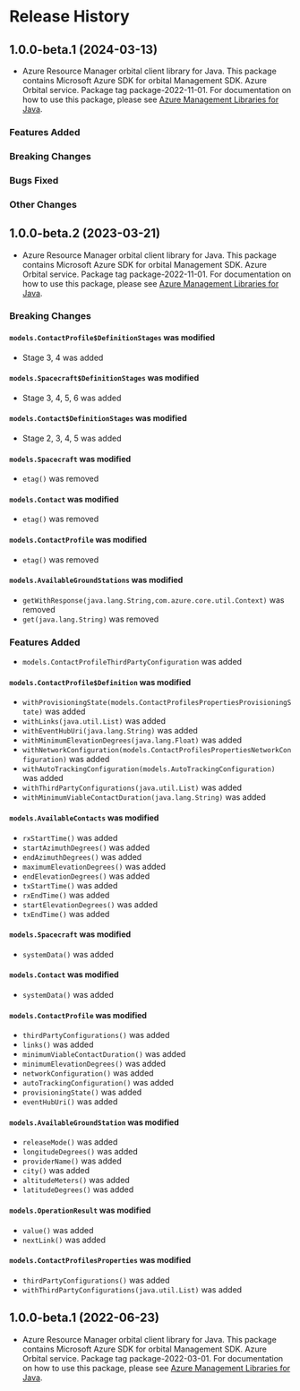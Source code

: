 # Release History

## 1.0.0-beta.1 (2024-03-13)

- Azure Resource Manager orbital client library for Java. This package contains Microsoft Azure SDK for orbital Management SDK. Azure Orbital service. Package tag package-2022-11-01. For documentation on how to use this package, please see [Azure Management Libraries for Java](https://aka.ms/azsdk/java/mgmt).

### Features Added

### Breaking Changes

### Bugs Fixed

### Other Changes

## 1.0.0-beta.2 (2023-03-21)

- Azure Resource Manager orbital client library for Java. This package contains Microsoft Azure SDK for orbital Management SDK. Azure Orbital service. Package tag package-2022-11-01. For documentation on how to use this package, please see [Azure Management Libraries for Java](https://aka.ms/azsdk/java/mgmt).

### Breaking Changes

#### `models.ContactProfile$DefinitionStages` was modified

* Stage 3, 4 was added

#### `models.Spacecraft$DefinitionStages` was modified

* Stage 3, 4, 5, 6 was added

#### `models.Contact$DefinitionStages` was modified

* Stage 2, 3, 4, 5 was added

#### `models.Spacecraft` was modified

* `etag()` was removed

#### `models.Contact` was modified

* `etag()` was removed

#### `models.ContactProfile` was modified

* `etag()` was removed

#### `models.AvailableGroundStations` was modified

* `getWithResponse(java.lang.String,com.azure.core.util.Context)` was removed
* `get(java.lang.String)` was removed

### Features Added

* `models.ContactProfileThirdPartyConfiguration` was added

#### `models.ContactProfile$Definition` was modified

* `withProvisioningState(models.ContactProfilesPropertiesProvisioningState)` was added
* `withLinks(java.util.List)` was added
* `withEventHubUri(java.lang.String)` was added
* `withMinimumElevationDegrees(java.lang.Float)` was added
* `withNetworkConfiguration(models.ContactProfilesPropertiesNetworkConfiguration)` was added
* `withAutoTrackingConfiguration(models.AutoTrackingConfiguration)` was added
* `withThirdPartyConfigurations(java.util.List)` was added
* `withMinimumViableContactDuration(java.lang.String)` was added

#### `models.AvailableContacts` was modified

* `rxStartTime()` was added
* `startAzimuthDegrees()` was added
* `endAzimuthDegrees()` was added
* `maximumElevationDegrees()` was added
* `endElevationDegrees()` was added
* `txStartTime()` was added
* `rxEndTime()` was added
* `startElevationDegrees()` was added
* `txEndTime()` was added

#### `models.Spacecraft` was modified

* `systemData()` was added

#### `models.Contact` was modified

* `systemData()` was added

#### `models.ContactProfile` was modified

* `thirdPartyConfigurations()` was added
* `links()` was added
* `minimumViableContactDuration()` was added
* `minimumElevationDegrees()` was added
* `networkConfiguration()` was added
* `autoTrackingConfiguration()` was added
* `provisioningState()` was added
* `eventHubUri()` was added

#### `models.AvailableGroundStation` was modified

* `releaseMode()` was added
* `longitudeDegrees()` was added
* `providerName()` was added
* `city()` was added
* `altitudeMeters()` was added
* `latitudeDegrees()` was added

#### `models.OperationResult` was modified

* `value()` was added
* `nextLink()` was added

#### `models.ContactProfilesProperties` was modified

* `thirdPartyConfigurations()` was added
* `withThirdPartyConfigurations(java.util.List)` was added

## 1.0.0-beta.1 (2022-06-23)

- Azure Resource Manager orbital client library for Java. This package contains Microsoft Azure SDK for orbital Management SDK. Azure Orbital service. Package tag package-2022-03-01. For documentation on how to use this package, please see [Azure Management Libraries for Java](https://aka.ms/azsdk/java/mgmt).
